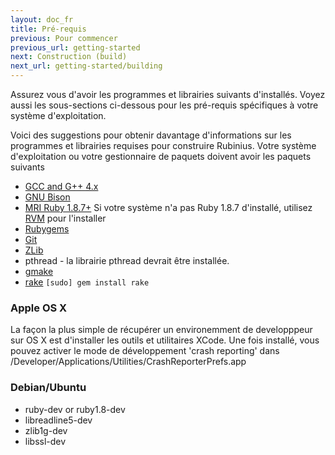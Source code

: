 ```yaml
---
layout: doc_fr
title: Pré-requis
previous: Pour commencer
previous_url: getting-started
next: Construction (build)
next_url: getting-started/building
---
```


Assurez vous d'avoir les programmes et librairies suivants d'installés.
Voyez aussi les sous-sections ci-dessous pour les pré-requis spécifiques à 
votre système d'exploitation.

Voici des suggestions pour obtenir davantage d'informations sur les programmes
et librairies requises pour construire Rubinius. Votre système d'exploitation
ou votre gestionnaire de paquets doivent avoir les paquets suivants

  * [GCC and G++ 4.x](http://gcc.gnu.org/)
  * [GNU Bison](http://www.gnu.org/software/bison/)
  * [MRI Ruby 1.8.7+](http://www.ruby-lang.org/) Si votre système n'a pas 
    Ruby 1.8.7 d'installé, utilisez [RVM](http://rvm.beginrescueend.com/)
    pour l'installer
  * [Rubygems](http://www.rubygems.org/)
  * [Git](http://git.or.cz/)
  * [ZLib](http://www.zlib.net/)
  * pthread - la librairie pthread devrait être installée.
  * [gmake](http://savannah.gnu.org/projects/make/)
  * [rake](http://rake.rubyforge.org/) `[sudo] gem install rake`


### Apple OS X

La façon la plus simple de récupérer un environemment de developppeur sur
OS X est d'installer les outils et utilitaires XCode. Une fois installé,
vous pouvez activer le mode de développement 'crash reporting' dans
/Developer/Applications/Utilities/CrashReporterPrefs.app


### Debian/Ubuntu

  * ruby-dev or ruby1.8-dev
  * libreadline5-dev
  * zlib1g-dev
  * libssl-dev
